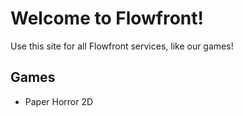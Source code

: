 # Welcome to Flowfront!
Use this site for all Flowfront services, like our games!
## Games
- Paper Horror 2D
